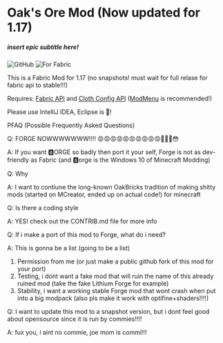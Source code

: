 # Oak's Ore Mod (Now updated for 1.17)
##### insert epic subtitle here!
![GitHub](https://img.shields.io/github/license/OakBricks/oaks-ore-mod?color=green&style=for-the-badge) ![For Fabric](https://img.shields.io/badge/Made%20For-Fabric-blue?style=for-the-badge&logo=java)

This is a Fabric Mod for 1.17 (no snapshots! must wait for full relase for fabric api to stable!!!)

Requires: [Fabric API](https://www.curseforge.com/minecraft/mc-mods/fabric-api) and [Cloth Config API](https://www.curseforge.com/minecraft/mc-mods/cloth-config) ([ModMenu](https://www.curseforge.com/minecraft/mc-mods/modmenu) is recommended!)

Please use IntelliJ IDEA, Eclipse is 💩!


PFAQ (Possible Frequently Asked Questions)


Q: FORGE NOWWWWWWW!!!! 😡😡😡😡😡😡😡😡😡😡🥵🥵🥵😳

A: If you want 🅱ORGE so badly then port it your self, Forge is not as dev-friendly as Fabric (and 🅱orge is the Windows 10 of Minecraft Modding)

Q: Why

A: I want to contiune the long-known OakBricks tradition of making shitty mods (started on MCreator, ended up on actual code!) for minecraft

Q: Is there a coding style

A: YES! check out the CONTRIB.md file for more info

Q: If i make a port of this mod to Forge, what do i need?

A: This is gonna be a list (going to be a list)
1. Permission from me (or just make a public github fork of this mod for your port)
2. Testing, i dont want a fake mod that will ruin the name of this already ruined mod (take the fake Lithium Forge for example)
3. Stability, i want a working stable Forge mod that wont crash when put into a big modpack (also pls make it work with optifine+shaders!!!!)

Q: I want to update this mod to a snapshot version, but i dont feel good about opensource since it is run by commies!!!!

A: fux you, i aint no commie, joe mom is commi!!!
